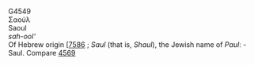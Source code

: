 <body>
  <p>G4549<br>  Σαούλ  <br> Saoul  <br><i>sah-ool‘ </i><br>Of Hebrew origin [<a href="h7586.htm">7586</a> ; <i>Saul</i> (that is, <i>Shaul</i>), the Jewish name of <i>Paul</i>: - Saul. Compare <a href="g4569.htm">4569</a> <br></p>
 </body>